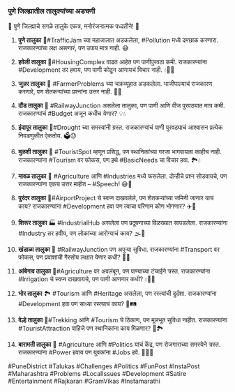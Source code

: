 ### पुणे जिल्ह्यातील तालुक्यांच्या अडचणी

🌟 पुणे जिल्ह्याचे सगळे तालुके एकत्र, मनोरंजनात्मक पध्दतीने! 🌟

1. **पुणे तालुका**
   🚦#TrafficJam च्या महाजालात अडकलेला, #Pollution मध्ये दमछाक करणारा. राजकारण्यांचा लक्ष असणारं, पण उपाय मात्र नाही. 😅
   
2. **हवेली तालुका**
   🏡#HousingComplex वाढत आहेत पण पाणीपुरवठा कमी. राजकारण्यांना #Development तर हवाय, पण पाणी कोठून आणायचं विचार नाही. 💧🤷‍♂️

3. **जुन्नर तालुका**
   🌾 #FarmerProblems च्या चक्रव्यूहात अडकलेला. भाजीपाल्याचं राजकारण करणारे, पण शेतकऱ्यांच्या प्रश्नांना उत्तर नाही. 🥦🚜

4. **दौंड तालुका**
   🚉 #RailwayJunction असलेला तालुका, पण पाणी आणि वीज पुरवठ्यात मात्र कमी. राजकारण्यांचं #Budget अजून कधीच येणार? 💡💧

5. **इंदापूर तालुका**
   🌾#Drought च्या समस्यांनी ग्रस्त. राजकारण्यांचं पाणी पुरवठ्याचं आश्वासन प्रत्येक निवडणुकीत ऐकतोय. 🗳️😓

6. **मुळशी तालुका**
   🌄 #TouristSpot म्हणून प्रसिद्ध, पण स्थानिकांच्या गरजा भागवायला काहीच नाही. राजकारण्यांना #Tourism वर फोकस, पण इथे #BasicNeeds चा विचार हवा. 🏞️💧

7. **मावळ तालुका**
   🚜 #Agriculture आणि #Industries मध्ये फसलेला. दोन्हीचे प्रश्न सोडवायचे, पण राजकारण्यांना एकच उत्तर माहीत – #Speech! 😅🎤

8. **पुरंदर तालुका**
   🏡#AirportProject चे स्वप्न दाखवलेले, पण शेतकऱ्यांच्या जमिनी जाणार याचं काय? राजकारण्यांना #Development हवा पण त्याचा परिणाम कोण भोगणार? ✈️🌾

9. **शिरूर तालुका**
   🏭 #IndustrialHub असलेला पण प्रदूषणाच्या विळख्यात सापडलेला. राजकारण्यांना #Industry तर हवीय, पण लोकांच्या आरोग्याचं काय? 🌫️🤢

10. **खंडाळा तालुका**
   🚂 #RailwayJunction पण अपुऱ्या सुविधा. राजकारण्यांना #Transport वर फोकस, पण प्रवाशांची गैरसोय लक्षात येणार कधी? 🚆😤

11. **आंबेगाव तालुका**
    🌾#Agriculture वर अवलंबून, पण पाण्याच्या टंचाईने त्रस्त. राजकारण्यांना #Irrigation चे स्वप्न दाखवायचे, पण पाणी आणणार कधी? 💧🤷‍♂️

12. **भोर तालुका**
    🏞️ #Tourism आणि #Heritage असलेला, पण रस्त्यांची दुर्दशा. राजकारण्यांना #Development हवा पण साध्या रस्त्याचं काय? 🚗🛤️

13. **वेल्हे तालुका**
    🌄#Trekking आणि #Tourism चे ठिकाण, पण मूलभूत सुविधा नाहीत. राजकारण्यांना #TouristAttraction पाहिजे पण स्थानिकांना काय मिळणार? 🥾🏞️

14. **बारामती तालुका**
    🚜 #Agriculture आणि #Politics यांचं केंद्र, पण रोजगाराच्या समस्येने त्रस्त. राजकारण्यांना #Power हवाय पण युवकांना #Jobs हवे. 🌾👨‍🌾

#PuneDistrict #Talukas #Challenges #Politics #FunPost #InstaPost #Maharashtra #Problems #LocalIssues #Development #Satire #Entertainment #Rajkaran #GramVikas #Instamarathi